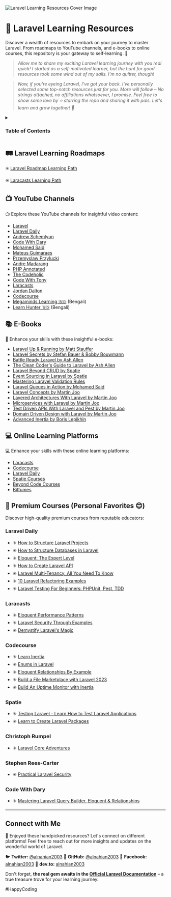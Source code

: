 ![Laravel Learning Resources Cover Image](https://github.com/alnahian2003/learn-laravel/assets/61485238/0ca0fed1-a1fe-46f7-aeef-0b9cff4d6871)

# 🎢 Laravel Learning Resources

Discover a wealth of resources to embark on your journey to master Laravel. From roadmaps to YouTube channels, and e-books to online courses, this repository is your gateway to self-learning. 🚀

>*Allow me to share my exciting Laravel learning journey with you real quick! I started as a self-motivated learner, but the hunt for good resources took some wind out of my sails. I'm no quitter, though!*

>*Now, if you're eyeing Laravel, I've got your back. I've personally selected some top-notch resources just for you. More will follow – No strings attached, no affiliations whatsoever, I promise. Feel free to show some love by ⭐ starring the repo and sharing it with pals. Let's learn and grow together! 🌟*

<details>

<summary><h3>Table of Contents</h3></summary>
  
- [🛤️ Laravel Learning Roadmaps](#%EF%B8%8F-laravel-learning-roadmaps)
- [📺 YouTube Channels](#-youtube-channels)
- [📚 E-Books](#-e-books)
- [💻 Online Learning Platforms](#-online-learning-platforms)
- [🌟 Premium Courses (Personally Recommended)](#-premium-courses-personal-favorites-)
</details>


## 🛤️ Laravel Learning Roadmaps

✳️ [Laravel Roadmap Learning Path](https://github.com/LaravelDaily/Laravel-Roadmap-Learning-Path)

✳️ [Laracasts Learning Path](https://laracasts.com/path)

## 📺 YouTube Channels

📺 Explore these YouTube channels for insightful video content:

- [Laravel](https://youtube.com/@LaravelPHP)
- [Laravel Daily](https://youtube.com/@LaravelDaily)
- [Andrew Schemlyun](https://youtube.com/@aschmelyun)
- [Code With Dary](https://youtube.com/@codewithdary)
- [Mohamed Said](https://youtube.com/@themsaid)
- [Mateus Guimaraes](https://youtube.com/@MateusGuimaraes)
- [Przemyslaw Przylucki](https://youtube.com/@saaslaravel)
- [Andre Madarang](https://youtube.com/@drehimself)
- [PHP Annotated](https://youtube.com/@phpannotated)
- [The Codeholic](https://youtube.com/@phpannotated)
- [Code With Tony](https://youtube.com/@codewithtonyofficial)
- [Laracasts](https://youtube.com/@Laracastsofficial)
- [Jordan Dalton](https://youtube.com/@Daltoncast)
- [Codecourse](https://youtube.com/@codecourse)
- [Megaminds Learning 🇧🇩](https://youtube.com/@MegamindsLearning) (Bengali)
- [Learn Hunter 🇧🇩](https://youtube.com/@LearnHunter) (Bengali)

## 📚 E-Books

📖 Enhance your skills with these insightful e-books:

- [Laravel Up & Running by Matt Stauffer](https://laravelupandrunning.com)
- [Laravel Secrets by Stefan Bauer & Bobby Bouwmann](https://laravelsecrets.com)
- [Battle Ready Laravel by Ash Allen](https://battle-ready-laravel.com)
- [The Clean Coder's Guide to Laravel by Ash Allen](https://ashallendesign.co.uk/blog/the-clean-coders-guide-to-laravel-free-70-page-pdf)
- [Laravel Beyond CRUD by Spatie](https://laravel-beyond-crud.com)
- [Event Sourcing in Laravel by Spatie](https://spatie.be/products/event-sourcing-in-laravel)
- [Mastering Laravel Validation Rules](https://nocompromises.gumroad.com/l/laravel-validation)
- [Laravel Queues in Action by Mohamed Said](https://learn-laravel-queues.com)
- [Laravel Concepts by Martin Joo](https://laravel-concepts.io)
- [Layered Architectures With Laravel by Martin Joo](https://martinjoo.gumroad.com/l/layered-architectures-laravel)
- [Microservices with Laravel by Martin Joo](https://martinjoo.gumroad.com/l/microservices-with-laravel-basic)
- [Test Driven APIs With Laravel and Pest by Martin Joo](https://test-driven-api-laravel.io)
- [Domain Driven Design with Laravel by Martin Joo](https://domain-driven-design-laravel.com)
- [Advanced Inertia by Boris Lepikhin](https://advanced-inertia.com)

## 💻 Online Learning Platforms

💻 Enhance your skills with these online learning platforms:

- [Laracasts](https://laracasts.com)
- [Codecourse](https://codecourse.com)
- [Laravel Daily](https://laraveldaily.com)
- [Spatie Courses](https://spatie.be/courses)
- [Beyond Code Courses](https://beyondco.de/video-courses)
- [Bitfumes](https://bitfumes.com)

## 🌟 Premium Courses (Personal Favorites 😊) 

Discover high-quality premium courses from reputable educators:

### Laravel Daily

- ✳️ [How to Structure Laravel Projects](https://laraveldaily.com/course/structure-laravel-projects)
- ✳️ [How to Structure Databases in Laravel](https://laraveldaily.com/course/laravel-database-structure)
- ✳️ [Eloquent: The Expert Level](https://laraveldaily.com/course/eloquent-the-expert-level)
- ✳️ [How to Create Laravel API](https://laraveldaily.com/course/laravel-api)
- ✳️ [Laravel Multi-Tenancy: All You Need To Know](https://laraveldaily.com/course/laravel-multi-tenancy)
- ✳️ [10 Laravel Refactoring Examples](https://laraveldaily.com/course/laravel-refactoring)
- ✳️ [Laravel Testing For Beginners: PHPUnit, Pest, TDD](https://laraveldaily.com/course/laravel-testing)

### Laracasts

- ✳️ [Eloquent Performance Patterns](https://laracasts.com/series/eloquent-performance-patterns)
- ✳️ [Laravel Security Through Examples](https://laracasts.com/series/laravel-security-through-examples)
- ✳️ [Demystify Laravel's Magic](https://laracasts.com/series/demystifying-laravel-magic)

### Codecourse

- ✳️ [Learn Inertia](https://codecourse.com/courses/learn-inertia)
- ✳️ [Enums in Laravel](https://codecourse.com/courses/enums-in-laravel)
- ✳️ [Eloquent Relationships By Example](https://codecourse.com/courses/eloquent-relationships-by-example)
- ✳️ [Build a File Marketplace with Laravel 2023](https://codecourse.com/courses/build-a-file-marketplace-with-laravel-2023)
- ✳️ [Build An Uptime Monitor with Inertia](https://codecourse.com/courses/build-an-uptime-monitor-with-inertia)

### Spatie

- ✳️ [Testing Laravel - Learn How to Test Laravel Applications](https://testing-laravel.com)
- ✳️ [Learn to Create Laravel Packages](https://laravelpackage.training)

### Christoph Rumpel

- ✳️ [Laravel Core Adventures](https://learn.christoph-rumpel.com)

### Stephen Rees-Carter

- ✳️ [Practical Laravel Security](https://practicallaravelsecurity.com)

### Code With Dary

- ✳️ [Mastering Laravel Query Builder, Eloquent & Relationships](https://www.udemy.com/course/mastering-laravel-10-query-builder-eloquent-relationships)


---


## Connect with Me

🌟 Enjoyed these handpicked resources? Let's connect on different platforms! Feel free to reach out for more insights and updates on the wonderful world of Laravel.

🐦 **Twitter:** [@alnahian2003](https://twitter.com/alnahian2003)
🐙 **GitHub:** [@alnahian2003](https://github.com/alnahian2003)
📘 **Facebook:** [alnahian2003](https://facebook.com/alnahian2003)
🔗 **dev.to:** [alnahian2003](https://dev.to/alnahian2003)

Don't forget, __the real gem awaits in the [Official Laravel Documentation](https://laravel.com/docs/master/)__ – a true treasure trove for your learning journey. 


#HappyCoding
